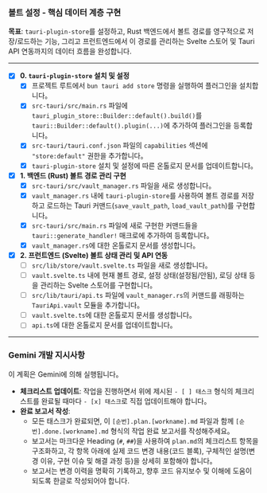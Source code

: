 ### 볼트 설정 - 핵심 데이터 계층 구현

**목표**: `tauri-plugin-store`를 설정하고, Rust 백엔드에서 볼트 경로를 영구적으로 저장/로드하는 기능, 그리고 프런트엔드에서 이 경로를 관리하는 Svelte 스토어 및 Tauri API 연동까지의 데이터 흐름을 완성합니다.

---

- [x] **0. `tauri-plugin-store` 설치 및 설정**
    - [x] 프로젝트 루트에서 `bun tauri add store` 명령을 실행하여 플러그인을 설치합니다。
    - [x] `src-tauri/src/main.rs` 파일에 `tauri_plugin_store::Builder::default().build()`를 `tauri::Builder::default().plugin(...)`에 추가하여 플러그인을 등록합니다。
    - [x] `src-tauri/tauri.conf.json` 파일의 `capabilities` 섹션에 `"store:default"` 권한을 추가합니다。
    - [x] `tauri-plugin-store` 설치 및 설정에 따른 온톨로지 문서를 업데이트합니다。

- [x] **1. 백엔드 (Rust) 볼트 경로 관리 구현**
    - [x] `src-tauri/src/vault_manager.rs` 파일을 새로 생성합니다。
    - [x] `vault_manager.rs` 내에 `tauri-plugin-store`를 사용하여 볼트 경로를 저장하고 로드하는 Tauri 커맨드(`save_vault_path`, `load_vault_path`)를 구현합니다。
    - [x] `src-tauri/src/main.rs` 파일에 새로 구현한 커맨드들을 `tauri::generate_handler!` 매크로에 추가하여 등록합니다。
    - [x] `vault_manager.rs`에 대한 온톨로지 문서를 생성합니다。

- [x] **2. 프런트엔드 (Svelte) 볼트 상태 관리 및 API 연동**
    - [ ] `src/lib/store/vault.svelte.ts` 파일을 새로 생성합니다。
    - [ ] `vault.svelte.ts` 내에 현재 볼트 경로, 설정 상태(설정됨/안됨), 로딩 상태 등을 관리하는 Svelte 스토어를 구현합니다。
    - [ ] `src/lib/tauri/api.ts` 파일에 `vault_manager.rs`의 커맨드를 래핑하는 `TauriApi.vault` 모듈을 추가합니다。
    - [ ] `vault.svelte.ts`에 대한 온톨로지 문서를 생성합니다。
    - [ ] `api.ts`에 대한 온톨로지 문서를 업데이트합니다。

---
### **Gemini 개발 지시사항**

이 계획은 Gemini에 의해 실행됩니다。

- **체크리스트 업데이트**: 작업을 진행하면서 위에 제시된 `- [ ] 태스크` 형식의 체크리스트를 완료될 때마다 `- [x] 태스크`로 직접 업데이트해야 합니다。
- **완료 보고서 작성**: 
  - 모든 태스크가 완료되면, 이 `[순번].plan.[workname].md` 파일과 함께 `[순번].done.[workname].md` 형식의 작업 완료 보고서를 작성해주세요。
  - 보고서는 마크다운 Heading (`#`, `##`)을 사용하여 `plan.md`의 체크리스트 항목을 구조화하고, 각 항목 아래에 실제 코드 변경 내용(코드 블록), 구체적인 설명(변경 이유, 구현 이슈 및 해결 과정 등)을 상세히 포함해야 합니다。
  - 보고서는 변경 이력을 명확히 기록하고, 향후 코드 유지보수 및 이해에 도움이 되도록 한글로 작성되어야 합니다.
